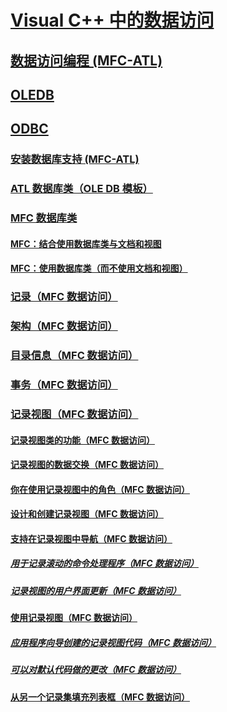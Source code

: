 # [Visual C++ 中的数据访问](data-access-in-cpp.md)
## [数据访问编程 (MFC-ATL)](data-access-programming-mfc-atl.md)
## [OLEDB](oledb/toc.md)
## [ODBC](odbc/toc.md)
### [安装数据库支持 (MFC-ATL)](installing-database-support-mfc-atl.md)
### [ATL 数据库类（OLE DB 模板）](atl-database-classes-ole-db-templates.md)
### [MFC 数据库类](mfc-database-classes-odbc-and-dao.md)
#### [MFC：结合使用数据库类与文档和视图](mfc-using-database-classes-with-documents-and-views.md)
#### [MFC：使用数据库类（而不使用文档和视图）](mfc-using-database-classes-without-documents-and-views.md)
### [记录（MFC 数据访问）](record-mfc-data-access.md)
### [架构（MFC 数据访问）](schema-mfc-data-access.md)
### [目录信息（MFC 数据访问）](catalog-information-mfc-data-access.md)
### [事务（MFC 数据访问）](transactions-mfc-data-access.md)
### [记录视图（MFC 数据访问）](record-views-mfc-data-access.md)
#### [记录视图类的功能（MFC 数据访问）](features-of-record-view-classes-mfc-data-access.md)
#### [记录视图的数据交换（MFC 数据访问）](data-exchange-for-record-views-mfc-data-access.md)
#### [你在使用记录视图中的角色（MFC 数据访问）](your-role-in-working-with-a-record-view-mfc-data-access.md)
#### [设计和创建记录视图（MFC 数据访问）](designing-and-creating-a-record-view-mfc-data-access.md)
#### [支持在记录视图中导航（MFC 数据访问）](supporting-navigation-in-a-record-view-mfc-data-access.md)
##### [用于记录滚动的命令处理程序（MFC 数据访问）](command-handlers-for-record-scrolling-mfc-data-access.md)
##### [记录视图的用户界面更新（MFC 数据访问）](user-interface-updating-for-record-views-mfc-data-access.md)
#### [使用记录视图（MFC 数据访问）](using-a-record-view-mfc-data-access.md)
##### [应用程序向导创建的记录视图代码（MFC 数据访问）](record-view-code-created-by-application-wizard-mfc-data-access.md)
##### [可以对默认代码做的更改（MFC 数据访问）](changes-you-might-make-to-the-default-code-mfc-data-access.md)
#### [从另一个记录集填充列表框（MFC 数据访问）](filling-a-list-box-from-a-second-recordset-mfc-data-access.md)

